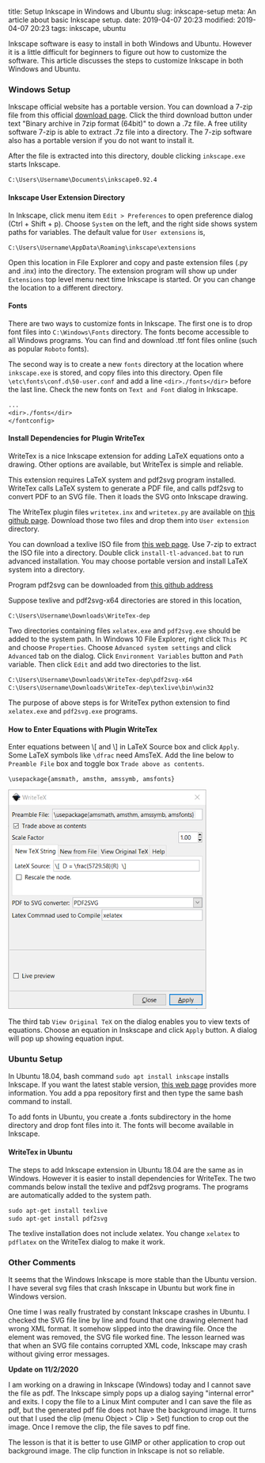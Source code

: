 title: Setup Inkscape in Windows and Ubuntu
slug: inkscape-setup
meta: An article about basic Inkscape setup. 
date: 2019-04-07 20:23
modified: 2019-04-07 20:23
tags: inkscape, ubuntu


Inkscape software is easy to install in both Windows and Ubuntu.  However it is 
a little difficult for beginners to figure out how to customize the software. 
This article discusses the steps to customize Inkscape in both Windows and Ubuntu. 

### Windows Setup

Inkscape official website has a portable version.  You can download a 
7-zip file from this official
[download page](https://inkscape.org/release/0.92.4/windows/64-bit/). 
Click the third download button under text "Binary archive in 7zip 
format (64bit)" to down a .7z file. A free utility software 7-zip 
is able to extract .7z file into a directory. The 7-zip software also has 
a portable version if you do not want to install it. 

After the file is extracted into this directory, double clicking 
`inkscape.exe` starts Inkscape. 

```
C:\Users\Username\Documents\inkscape0.92.4
``` 

#### Inkscape User Extension Directory

In Inkscape, click menu item `Edit > Preferences` to open preference 
dialog (Ctrl + Shift + p). Choose `System` on the left, and the right side 
shows system paths for variables.  The default value 
for `User extensions` is,

```
C:\Users\Username\AppData\Roaming\inkscape\extensions
```

Open this location in File Explorer and copy and paste extension files 
(.py and .inx) into the directory. The extension program will show up 
under `Extensions` top level menu next time Inkscape is started. Or you
can change the location to a different directory. 

#### Fonts

There are two ways to customize fonts in Inkscape. 
The first one is to drop font files into `C:\Windows\Fonts` directory. 
The fonts become accessible to all Windows programs.  You can find 
and download .ttf font files online (such as popular `Roboto` fonts).

The second way is to create a new `fonts` directory at the location 
where `inkscape.exe` is stored, and copy files into
this directory. Open file `\etc\fonts\conf.d\50-user.conf` and add 
a line `<dir>./fonts</dir>` before the last line. Check the new fonts 
on `Text and Font` dialog in Inkscape. 

```
... 
<dir>./fonts</dir>
</fontconfig>
```

#### Install Dependencies for Plugin WriteTex

WriteTex is a nice Inkscape extension for adding LaTeX equations onto
a drawing.  Other options are available, but WriteTex is simple and 
reliable. 

This extension requires LaTeX system and pdf2svg program installed. 
WriteTex calls LaTeX system to generate a PDF file, and calls 
pdf2svg to convert PDF to an SVG file. Then it loads 
the SVG onto Inkscape drawing. 

The WriteTex plugin files `writetex.inx` and `writetex.py` are 
available on 
[this github page](https://github.com/wanglongqi/WriteTeX).  Download
those two files and drop them into `User extension` directory. 

You can download a texlive ISO file from 
[this web page](https://www.tug.org/texlive/acquire-iso.html). 
Use 7-zip to extract the ISO file into a directory.  Double click
`install-tl-advanced.bat` to run advanced installation.
You may choose portable version and install LaTeX system into 
a directory. 

Program pdf2svg can be downloaded from 
[this github address](https://github.com/wanglongqi/WriteTeX/releases/download/v1.1/pdf2svg-x64.7z)

Suppose texlive and pdf2svg-x64 directories are stored in this location, 

```
C:\Users\Username\Downloads\WriteTex-dep
```

Two directories containing files `xelatex.exe` and `pdf2svg.exe` should be 
added to the system path. In Windows 10 File Explorer, right click `This PC` and 
choose `Properties`.  Choose `Advanced system settings` and click `Advanced`
tab on the dialog.  Click `Environment Variables` button and `Path` variable. 
Then click `Edit` and add two directories to the list. 

```
C:\Users\Username\Downloads\WriteTex-dep\pdf2svg-x64
C:\Users\Username\Downloads\WriteTex-dep\texlive\bin\win32
```

The purpose of above steps is for WriteTex python extension to find 
`xelatex.exe` and `pdf2svg.exe` programs. 

#### How to Enter Equations with Plugin WriteTex

Enter equations between &#92;[ and &#92;] in LaTeX Source box and click `Apply`. 
Some LaTeX symbols like `\dfrac` need AmsTeX.  Add the line below to 
`Preamble File` box and toggle box `Trade above as contents`. 

```
\usepackage{amsmath, amsthm, amssymb, amsfonts} 
```

<div style="max-width:400px">
  <img class="img-fluid" src="/images/writetex-interface.png" alt="WriteTex Interface"> 
</div>

The third tab `View Original TeX` on the dialog enables you to view texts 
of equations.  Choose an equation in Inskscape and click `Apply` button.
A dialog will pop up showing equation input. 

### Ubuntu Setup

In Ubuntu 18.04, bash command `sudo apt install inkscape` installs Inkscape. 
If you want the latest stable version,
[this web page](https://code.launchpad.net/~inkscape.dev/+archive/ubuntu/stable) 
provides more information. You add a ppa repository first and then 
type the same bash command to install. 

To add fonts in Ubuntu, you create a .fonts subdirectory in the home directory
and drop font files into it.  The fonts will become available in Inkscape. 

#### WriteTex in Ubuntu

The steps to add Inkscape extension in Ubuntu 18.04 are the same 
as in Windows.  However it is easier to install dependencies for WriteTex. 
The two commands below install the texlive and pdf2svg programs. 
The programs are automatically added to the system path. 

```
sudo apt-get install texlive
sudo apt-get install pdf2svg
```

The texlive installation does not include xelatex.  You change `xelatex`
to `pdflatex` on the WriteTex dialog to make it work. 

### Other Comments

It seems that the Windows Inkscape is more stable than the Ubuntu version. 
I have several svg files that crash Inkscape in Ubuntu but work fine 
in Windows version.

One time I was really frustrated by constant Inkscape crashes in Ubuntu.
I checked the SVG file line by line and found that one drawing element
had wrong XML format. It somehow slipped into the drawing file. 
Once the element was removed, the SVG file worked
fine. The lesson learned was that when an SVG file contains corrupted
XML code, Inkscape may crash without giving error messages. 

**Update on 11/2/2020**

I am working on a drawing in Inkscape (Windows) today and I cannot save
the file as pdf.  The Inkscape simply pops up a dialog saying "internal 
error" and exits.  I copy the file to a Linux Mint computer and I can 
save the file as pdf, but the generated pdf file does not have the background image. 
It turns out that I used the clip (menu Object > Clip > Set) function to 
crop out the image. Once I remove the clip, the file saves to pdf fine. 

The lesson is that it is better to use GIMP or other application to 
crop out background image.  The clip function in Inkscape is not so reliable. 


